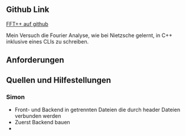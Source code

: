 ## Github Link
[FFT++ auf github]()

Mein Versuch die Fourier Analyse, wie bei Nietzsche gelernt, in C++ inklusive eines CLIs zu schreiben.
## Anforderungen
## Quellen und Hilfestellungen
### Simon
- Front- und Backend in getrennten Dateien die durch header Dateien verbunden werden
- Zuerst Backend bauen
- 